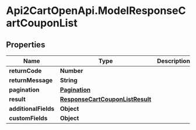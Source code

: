 # Api2CartOpenApi.ModelResponseCartCouponList

## Properties

Name | Type | Description | Notes
------------ | ------------- | ------------- | -------------
**returnCode** | **Number** |  | [optional] 
**returnMessage** | **String** |  | [optional] 
**pagination** | [**Pagination**](Pagination.md) |  | [optional] 
**result** | [**ResponseCartCouponListResult**](ResponseCartCouponListResult.md) |  | [optional] 
**additionalFields** | **Object** |  | [optional] 
**customFields** | **Object** |  | [optional] 


